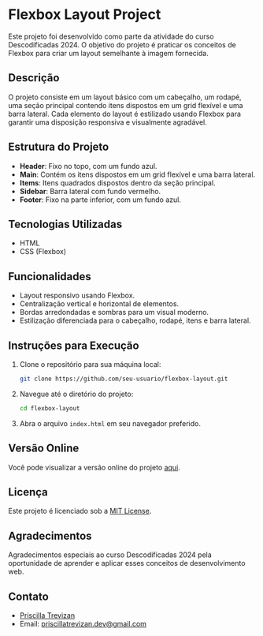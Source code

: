 # Flexbox Layout Project

Este projeto foi desenvolvido como parte da atividade do curso Descodificadas 2024. O objetivo do projeto é praticar os conceitos de Flexbox para criar um layout semelhante à imagem fornecida.

## Descrição

O projeto consiste em um layout básico com um cabeçalho, um rodapé, uma seção principal contendo itens dispostos em um grid flexível e uma barra lateral. Cada elemento do layout é estilizado usando Flexbox para garantir uma disposição responsiva e visualmente agradável.

## Estrutura do Projeto

- **Header**: Fixo no topo, com um fundo azul.
- **Main**: Contém os itens dispostos em um grid flexível e uma barra lateral.
- **Items**: Itens quadrados dispostos dentro da seção principal.
- **Sidebar**: Barra lateral com fundo vermelho.
- **Footer**: Fixo na parte inferior, com um fundo azul.

## Tecnologias Utilizadas

- HTML
- CSS (Flexbox)

## Funcionalidades

- Layout responsivo usando Flexbox.
- Centralização vertical e horizontal de elementos.
- Bordas arredondadas e sombras para um visual moderno.
- Estilização diferenciada para o cabeçalho, rodapé, itens e barra lateral.

## Instruções para Execução

1. Clone o repositório para sua máquina local:
   ```bash
   git clone https://github.com/seu-usuario/flexbox-layout.git
   ```
2. Navegue até o diretório do projeto:
   ```bash
   cd flexbox-layout
   ```
3. Abra o arquivo `index.html` em seu navegador preferido.

## Versão Online

Você pode visualizar a versão online do projeto [aqui](https://flexbox-layout-nine.vercel.app/).

## Licença

Este projeto é licenciado sob a [MIT License](LICENSE).

## Agradecimentos

Agradecimentos especiais ao curso Descodificadas 2024 pela oportunidade de aprender e aplicar esses conceitos de desenvolvimento web.

## Contato

- [Priscilla Trevizan](https://github.com/priscillatrevizan)
- Email: priscillatrevizan.dev@gmail.com
